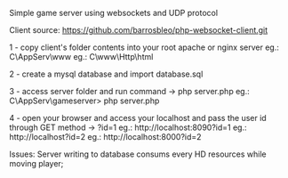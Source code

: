 Simple game server using websockets and UDP protocol


Client source:
    https://github.com/barrosbleo/php-websocket-client.git


1 - copy client's folder contents into your root apache or nginx server
    eg.: C\AppServ\www
    eg.: C\www\Http\html

2 - create a mysql database and import database.sql

3 - access server folder and run command -> php server.php
    eg.: C\AppServ\gameserver> php server.php

4 - open your browser and access your localhost and pass the user id through GET method -> ?id=1
    eg.: http://localhost:8090?id=1
    eg.: http://localhost?id=2
    eg.: http://localhost:8000?id=2



Issues:
Server writing to database consums every HD resources while moving player;
